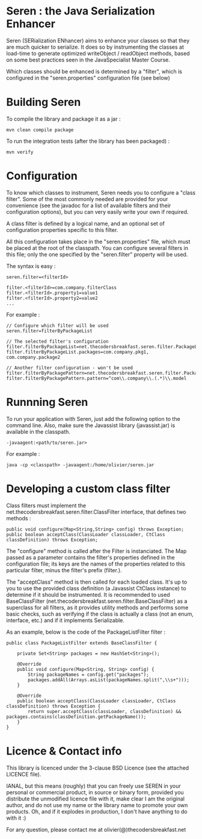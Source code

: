 Seren : the Java Serialization Enhancer
=======================================

Seren (SERialization ENhancer) aims to enhance your classes so that they are much quicker to serialize. 
It does so by instrumenting the classes at load-time to generate optimized writeObject / readObject methods, based on
some best practices seen in the JavaSpecialist Master Course.

Which classes should be enhanced is determined by a "filter", which is configured in the "seren.properties"
configuration file (see below)


Building Seren
==============

To compile the library and package it as a jar :

    mvn clean compile package

To run the integration tests (after the library has been packaged) :

    mvn verify



Configuration
=============

To know which classes to instrument, Seren needs you to configure a "class filter".
Some of the most commonly needed are provided for your convenience (see the javadoc for a list of available filters and
their configuration options), but you can very easily write your own if required.

A class filter is defined by a logical name, and an optional set of configuration properties specific to this filter.

All this configuration takes place in the "seren.properties" file, which must be placed at the root of the classpath.
You can configure several filters in this file; only the one specified by the "seren.filter" property will be used.

The syntax is easy :

    seren.filter=<filterId>

    filter.<filterId>=com.company.filterClass
    filter.<filterId>.property1=value1
    filter.<filterId>.property2=value2
    ...

For example :

    // Configure which filter will be used
    seren.filter=filterByPackageList

    // The selected filter's configuration
    filter.filterByPackageList=net.thecodersbreakfast.seren.filter.PackageListFilter
    filter.filterByPackageList.packages=com.company.pkg1, com.company.package2

    // Another filter configuration - won't be used
    filter.filterByPackagePattern=net.thecodersbreakfast.seren.filter.PackagePatternFilter
    filter.filterByPackagePattern.pattern=^com\\.company\\.(.*)\\.model


Runnning Seren
==============

To run your application with Seren, just add the following option to the command line. Also, make sure the Javassist
library (javassist.jar) is available in the classpath.

    -javaagent:<path/to/seren.jar>

For example :

    java -cp <classpath> -javaagent:/home/olivier/seren.jar


Developing a custom class filter
================================

Class filters must implement the net.thecodersbreakfast.seren.filter.ClassFilter interface, that defines two methods :

    public void configure(Map<String,String> config) throws Exception;
    public boolean acceptClass(ClassLoader classLoader, CtClass classDefinition) throws Exception;

The "configure" method is called after the Filter is instanciated. The Map passed as a parameter contains the
filter's properties defined in the configuration file; its keys are the names of the properties related to this
particular filter, minus the filter's prefix (filter.<filterId>).

The "acceptClass" method is then called for each loaded class. It's up to you to use the provided class definition
(a Javassist CtClass instance) to determine if it should be instrumented.
It is recommended to used BaseClassFilter (net.thecodersbreakfast.seren.filter.BaseClassFilter) as a superclass for
all filters, as it provides utility methods and performs some basic checks, such as verifying if the class is
actually a class (not an enum, interface, etc.) and if it implements Serializable.

As an example, below is the code of the PackageListFilter filter :

    public class PackageListFilter extends BaseClassFilter {

        private Set<String> packages = new HashSet<String>();

        @Override
        public void configure(Map<String, String> config) {
            String packageNames = config.get("packages");
            packages.addAll(Arrays.asList(packageNames.split(",\\s+")));
        }

        @Override
        public boolean acceptClass(ClassLoader classLoader, CtClass classDefinition) throws Exception {
            return super.acceptClass(classLoader, classDefinition) && packages.contains(classDefinition.getPackageName());
        }
    }


Licence & Contact info
======================

This library is licenced under the 3-clause BSD Licence (see the attached LICENCE file).

IANAL, but this means (roughly) that you can freely use SEREN in your personal or commercial product, in source or
binary form, provided you distribute the unmodified licence file with it, make clear I am the original author,
and do not use my name or the library name to promote your own products.
Oh, and if it explodes in production, I don't have anything to do with it :)

For any question, please contact me at olivier(@)thecodersbreakfast.net
